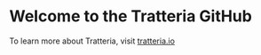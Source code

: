 # Welcome to the Tratteria GitHub
To learn more about Tratteria, visit [tratteria.io](https://tratteria.io)
